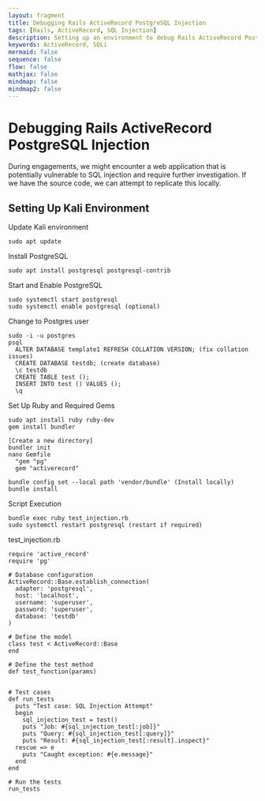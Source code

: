 ```yaml
---
layout: fragment
title: Debugging Rails ActiveRecord PostgreSQL Injection
tags: [Rails, ActiveRecord, SQL Injection]
description: Setting up an environment to debug Rails ActiveRecord PostgreSQL Injection attacks
keywords: ActiveRecord, SQLi
mermaid: false
sequence: false
flow: false
mathjax: false
mindmap: false
mindmap2: false
---
```


# Debugging Rails ActiveRecord PostgreSQL Injection
During engagements, we might encounter a web application that is potentially vulnerable to SQL injection and require further investigation. If we have the source code, we can attempt to replicate this locally.

## Setting Up Kali Environment
Update Kali environment
```
sudo apt update
```

Install PostgreSQL
```
sudo apt install postgresql postgresql-contrib
```

Start and Enable PostgreSQL
```
sudo systemctl start postgresql
sudo systemctl enable postgresql (optional)
```

Change to Postgres user
```
sudo -i -u postgres
psql
  ALTER DATABASE template1 REFRESH COLLATION VERSION; (fix collation issues)
  CREATE DATABASE testdb; (create database)
  \c testdb
  CREATE TABLE test ();
  INSERT INTO test () VALUES ();
  \q
```

Set Up Ruby and Required Gems
```
sudo apt install ruby ruby-dev
gem install bundler

[Create a new directory]
bundler init
nano Gemfile
  "gem "pg"
  gem "activerecord"

bundle config set --local path 'vendor/bundle' (Install locally)
bundle install
```

Script Execution
```
bundle exec ruby test_injection.rb
sudo systemctl restart postgresql (restart if required)
```

test_injection.rb
```
require 'active_record'
require 'pg'

# Database configuration
ActiveRecord::Base.establish_connection(
  adapter: 'postgresql',
  host: 'localhost',
  username: 'superuser',
  password: 'superuser',
  database: 'testdb'
)

# Define the model
class test < ActiveRecord::Base
end

# Define the test method
def test_function(params)


# Test cases
def run_tests
  puts "Test case: SQL Injection Attempt"
  begin
    sql_injection_test = test()
    puts "Job: #{sql_injection_test[:job]}"
    puts "Query: #{sql_injection_test[:query]}"
    puts "Result: #{sql_injection_test[:result].inspect}"
  rescue => e
    puts "Caught exception: #{e.message}"
  end
end

# Run the tests
run_tests
```
